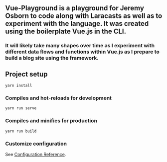 ## Vue-Playground is a playground for Jeremy Osborn to code along with Laracasts as well as to experiment with the language. It was created using the boilerplate Vue.js in the CLI. 


### It will likely take many shapes over time as I experiment with different data flows and functions within Vue.js as I prepare to build a blog site using the framework.

## Project setup
```
yarn install
```

### Compiles and hot-reloads for development
```
yarn run serve
```

### Compiles and minifies for production
```
yarn run build
```

### Customize configuration
See [Configuration Reference](https://cli.vuejs.org/config/).
